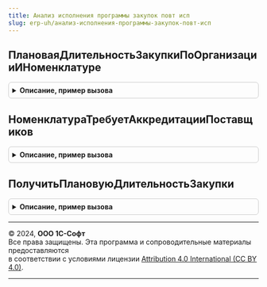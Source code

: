 ```yaml
---
title: Анализ исполнения программы закупок повт исп
slug: erp-uh/анализ-исполнения-программы-закупок-повт-исп
---
```



## ПлановаяДлительностьЗакупкиПоОрганизацииИНоменклатуре
<details style="margin: 1em 0; padding: 0.5em; border: 1px solid #ccc; border-radius: 6px;">

<summary style="font-weight: bold; cursor: pointer;">Описание, пример вызова</summary>

```bsl

Функция ПлановаяДлительностьЗакупкиПоОрганизацииИНоменклатуре(ДатаПроверки, СпособВыбораПоставщика, Организация, Номенклатура, Переторжка = Ложь) экспорт Экспорт
```

Пример вызова
```bsl
Результат = АнализИсполненияПрограммыЗакупокПовтИсп.ПлановаяДлительностьЗакупкиПоОрганизацииИНоменклатуре(ДатаПроверки, СпособВыбораПоставщика, Организация, Номенклатура, Переторжка);
```
</details>

## НоменклатураТребуетАккредитацииПоставщиков
<details style="margin: 1em 0; padding: 0.5em; border: 1px solid #ccc; border-radius: 6px;">

<summary style="font-weight: bold; cursor: pointer;">Описание, пример вызова</summary>

```bsl

Функция НоменклатураТребуетАккредитацииПоставщиков(ДатаПроверки, Организация, Номенклатура) экспорт Экспорт
```

Пример вызова
```bsl
Результат = АнализИсполненияПрограммыЗакупокПовтИсп.НоменклатураТребуетАккредитацииПоставщиков(ДатаПроверки, Организация, Номенклатура) экспорт);
```
</details>

## ПолучитьПлановуюДлительностьЗакупки
<details style="margin: 1em 0; padding: 0.5em; border: 1px solid #ccc; border-radius: 6px;">

<summary style="font-weight: bold; cursor: pointer;">Описание, пример вызова</summary>

```bsl

Функция ПолучитьПлановуюДлительностьЗакупки(СпособВыбораПоставщика, ТребуетсяАкредитация, Переторжка=Ложь) экспорт Экспорт
```

Пример вызова
```bsl
Результат = АнализИсполненияПрограммыЗакупокПовтИсп.ПолучитьПлановуюДлительностьЗакупки(СпособВыбораПоставщика, ТребуетсяАкредитация, Переторжка);
```
</details>

---

© 2024, **ООО 1С-Софт**  
Все права защищены. Эта программа и сопроводительные материалы предоставляются  
в соответствии с условиями лицензии [Attribution 4.0 International (CC BY 4.0)](https://creativecommons.org/licenses/by/4.0/legalcode).

---
